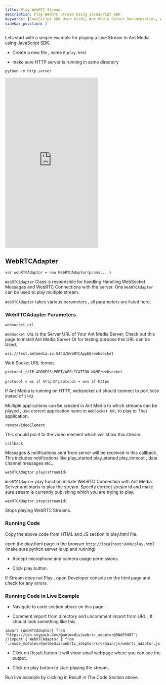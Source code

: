 ```yaml
---
title: Play WebRTC Stream
description: Play WebRTC Stream Using JavaScript SDK
keywords: [JavaScript SDK User Guide, Ant Media Server Documentation, Ant Media Server Tutorials]
sidebar_position: 2
---
```


Lets start with a simple example for playing a Live Stream to Ant Media using JavaScript SDK.

- Create a new file , name it `play.html`

- make sure HTTP server is running in same directory

```
python -m http.server
```

<iframe height="550" style={{ width: '100%' }} scrolling="no" title="Quick WebRTC Play - Ant Media Server" src="https://codepen.io/USAMAWIZARD/embed/myboqYB?default-tab=js&editable=true" frameborder="no" loading="lazy" allowtransparency="true" allowfullscreen="true">
  See the Pen <a href="https://codepen.io/USAMAWIZARD/pen/myboqYB">
  Quick WebRTC Play - Ant Media Server</a> by USAMA (<a href="https://codepen.io/USAMAWIZARD">@USAMAWIZARD</a>)
  on <a href="https://codepen.io">CodePen</a>.
</iframe>

## WebRTCAdapter

```
var webRTCAdaptor = new WebRTCAdaptor(prams....)
```

`WebRTCAdapter` Class is responsible for handling Handling WebSocket Messages and WebRTC Connections with the server.
One `WebRTCAdapter` can be used to play multiple stream.

`WebRTCAdapter` takes various parameters , all parameters are listed here. 

### WebRTCAdapter Parameters

```
websocket_url
```

`WebSocket URL` is the Server URL of Your Ant Media Server, Check out this page to install Ant Media Server Or for testing purpose this URL can be Used. 

`wss://test.antmedia.io:5443/WebRTCAppEE/websocket`

Web Socket URL format.
```
protocol://IP_ADDRESS:PORT/APPLICATION_NAME/websocket
```

`protocol = ws if http` or
`protocol = wss if https`

If Ant Media is running on HTTP, websocket url should connect to port `5080` insted of `5443`.

Multiple applications can be created in Ant Media to which streams can be played , use correct application name in `WebSocket URL` to play to That application.

```
remoteVideoElement
```

This should point to the video element which will show this stream.

```
callback
```

Messages & notifications sent from server will be received in this callback , This includes notifications like play_started play_started play_timeout , data channel messages etc..

```
webRTCAdaptor.play(streamid)
```

 `WebRTCAdapter` play function initiate  WebRTC Connection with Ant Media Server and starts to play the stream. Specify correct stream id and make sure stream is currently publishing which you are trying to play. 

```
webRTCAdaptor.stop(streamid)
```
Stops playing WebRTC Streams.


### Running Code

Copy the above code from HTML and JS section in  play.html file.

open the play.html page in the browser `http://localhost:8000/play.html`  (make sure python server is up and running)

 - Accept microphone and camera usage permissions.

 - Click play button.

If Stream does not Play , open Developer console on the html page and check for any errors.

### Running Code in Live Example

- Navigate to code section above on this page.

- Comment import from directory and uncomment import from URL , It should look something like this.

```
import {WebRTCAdaptor} from "https://cdn.skypack.dev/@antmedia/webrtc_adaptor@SNAPSHOT";
//import { WebRTCAdaptor } from './node_modules/@antmedia/webrtc_adaptor/src/main/js/webrtc_adaptor.js';
```

- Click on Result button It will show small webpage where you can see the output.

- Click on play button to start playing the stream.

Run live example by clicking in Result in The Code Section above.
